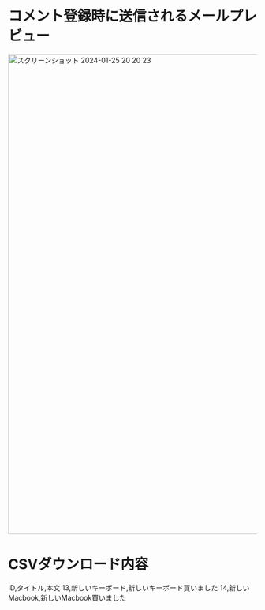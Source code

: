 # コメント登録時に送信されるメールプレビュー
<img width="972" alt="スクリーンショット 2024-01-25 20 20 23" src="https://github.com/A1-frkweiichi/practice_blog/assets/102509805/afd88fbf-ee9d-4d2a-ae84-b1f529c6f969">

# CSVダウンロード内容
ID,タイトル,本文
13,新しいキーボード,新しいキーボード買いました
14,新しいMacbook,新しいMacbook買いました